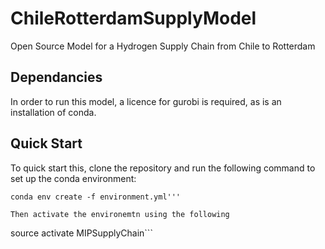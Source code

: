 # ChileRotterdamSupplyModel
Open Source Model for a Hydrogen Supply Chain from Chile to Rotterdam

## Dependancies
In order to run this model, a licence for gurobi is required, as is an installation of conda. 

## Quick Start
To quick start this, clone the repository and run the following command to set up the conda environment:

```
conda env create -f environment.yml'''

Then activate the environemtn using the following

```
source activate MIPSupplyChain```
